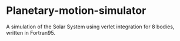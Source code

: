 # Planetary-motion-simulator
A simulation of the Solar System using verlet integration for 8 bodies, written in Fortran95.
